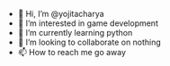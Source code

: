 - 👋 Hi, I’m @yojitacharya
- 👀 I’m interested in game development
- 🌱 I’m currently learning python
- 💞️ I’m looking to collaborate on nothing
- 📫 How to reach me go away

<!---
yojitacharya/yojitacharya is a ✨ special ✨ repository because its `README.md` (this file) appears on your GitHub profile.
You can click the Preview link to take a look at your changes.
--->

